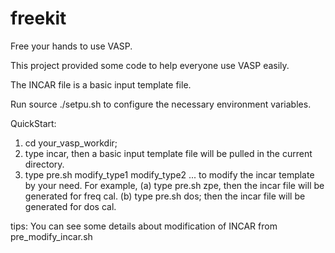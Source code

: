 # freekit
Free your hands to use VASP.

This project provided some code to help everyone use VASP easily.

The INCAR file is a basic input template file.

Run source ./setpu.sh to configure the necessary environment variables.

QuickStart:
1. cd your_vasp_workdir;
2. type incar, then a basic input template file  will be pulled in the current directory.
3. type pre.sh modify_type1 modify_type2 ... to modify the incar template by your need.
For example,
(a) type pre.sh zpe, then the incar file will be generated for freq cal.
(b) type pre.sh dos; then the incar file will be generated for dos cal.

tips:
    You can see some details about modification of INCAR from pre_modify_incar.sh
